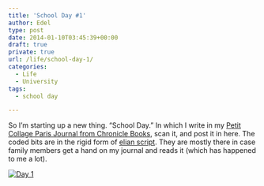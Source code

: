 ```yaml
---
title: 'School Day #1'
author: Edel
type: post
date: 2014-01-10T03:45:39+00:00
draft: true
private: true
url: /life/school-day-1/
categories:
  - Life
  - University
tags:
  - school day

---
```

So I&#8217;m starting up a new thing. &#8220;School Day.&#8221; In which I write in my [Petit Collage Paris Journal from Chronicle Books][1], scan it, and post it in here. The coded bits are in the rigid form of [elian script][2]. They are mostly there in case family members get a hand on my journal and reads it (which has happened to me a lot).

[<img src="http://scattered.me/wp-content/uploads/2014/01/Day-1.png" alt="Day 1" class="img-responsive" />][3]

<ol class="footnote">
</ol>

 [1]: http://www.chroniclebooks.com/titles/petit-collage-paris-journal.html
 [2]: http://www.ccelian.com/concepca.html
 [3]: http://scattered.me/wp-content/uploads/2014/01/Day-1.png